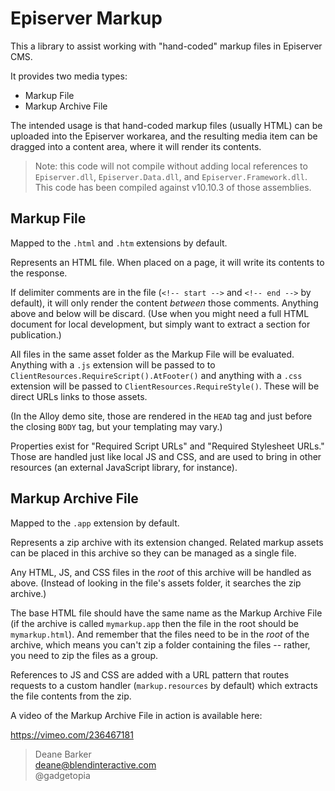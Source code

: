 # Episerver Markup

This a library to assist working with "hand-coded" markup files in Episerver CMS.

It provides two media types:

* Markup File
* Markup Archive File

The intended usage is that hand-coded markup files (usually HTML) can be uploaded into the Episerver workarea, and the resulting media item can be dragged into a content area, where it will render its contents.

>Note: this code will not compile without adding local references to `Episerver.dll`, `Episerver.Data.dll`, and `Episerver.Framework.dll`. This code has been compiled against v10.10.3 of those assemblies.

## Markup File

Mapped to the `.html` and `.htm` extensions by default.

Represents an HTML file. When placed on a page, it will write its contents to the response.

If delimiter comments are in the file (`<!-- start -->` and `<!-- end -->` by default), it will only render the content _between_ those comments. Anything above and below will be discard. (Use when you might need a full HTML document for local development, but simply want to extract a section for publication.)

All files in the same asset folder as the Markup File will be evaluated. Anything with a `.js` extension will be passed to to `ClientResources.RequireScript().AtFooter()` and anything with a `.css` extension will be passed to `ClientResources.RequireStyle()`. These will be direct URLs links to those assets.

(In the Alloy demo site, those are rendered in the `HEAD` tag and just before the closing `BODY` tag, but your templating may vary.)

Properties exist for "Required Script URLs" and "Required Stylesheet URLs." Those are handled just like local JS and CSS, and are used to bring in other resources (an external JavaScript library, for instance).

## Markup Archive File

Mapped to the `.app` extension by default.

Represents a zip archive with its extension changed. Related markup assets can be placed in this archive so they can be managed as a single file.

Any HTML, JS, and CSS files in the _root_ of this archive will be handled as above. (Instead of looking in the file's assets folder, it searches the zip archive.)

The base HTML file should have the same name as the Markup Archive File (if the archive is called `mymarkup.app` then the file in the root should be `mymarkup.html`). And remember that the files need to be in the _root_ of the archive, which means you can't zip a folder containing the files -- rather, you need to zip the files as a group.

References to JS and CSS are added with a URL pattern that routes requests to a custom handler (`markup.resources` by default) which extracts the file contents from the zip.

A video of the Markup Archive File in action is available here:

https://vimeo.com/236467181

>Deane Barker    
deane@blendinteractive.com    
@gadgetopia